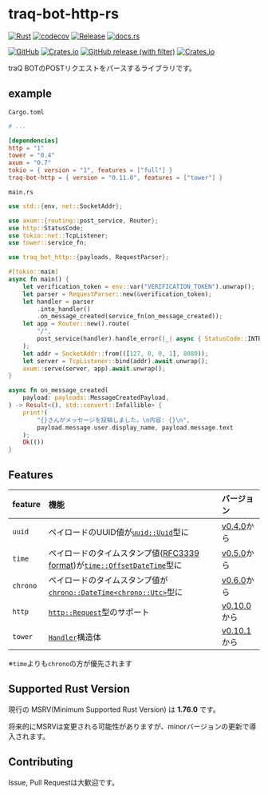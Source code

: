 # traq-bot-http-rs

[![Rust](https://github.com/H1rono/traq-bot-http-rs/actions/workflows/rust.yml/badge.svg)](https://github.com/H1rono/traq-bot-http-rs/actions/workflows/rust.yml)
[![codecov](https://codecov.io/gh/H1rono/traq-bot-http-rs/branch/main/graph/badge.svg?token=UEA9118L9I)](https://codecov.io/gh/H1rono/traq-bot-http-rs)
[![Release](https://github.com/H1rono/traq-bot-http-rs/actions/workflows/release.yml/badge.svg)](https://github.com/H1rono/traq-bot-http-rs/actions/workflows/release.yml)
[![docs.rs](https://img.shields.io/docsrs/traq-bot-http?logo=docsdotrs)](https://docs.rs/traq-bot-http/latest/traq_bot_http/)

[![GitHub](https://img.shields.io/github/license/H1rono/traq-bot-http-rs?logo=github)](https://github.com/H1rono/traq-bot-http-rs/blob/main/LICENSE)
[![Crates.io](https://img.shields.io/crates/l/traq-bot-http?logo=docsdotrs)](https://crates.io/crates/traq-bot-http)
[![GitHub release (with filter)](https://img.shields.io/github/v/release/h1rono/traq-bot-http-rs?logo=github)](https://github.com/H1rono/traq-bot-http-rs/releases/latest)
[![Crates.io](https://img.shields.io/crates/v/traq-bot-http?logo=rust)](https://crates.io/crates/traq-bot-http)

traQ BOTのPOSTリクエストをパースするライブラリです。

## example

`Cargo.toml`

```toml
# ...

[dependencies]
http = "1"
tower = "0.4"
axum = "0.7"
tokio = { version = "1", features = ["full"] }
traq-bot-http = { version = "0.11.0", features = ["tower"] }
```

`main.rs`

```rust
use std::{env, net::SocketAddr};

use axum::{routing::post_service, Router};
use http::StatusCode;
use tokio::net::TcpListener;
use tower::service_fn;

use traq_bot_http::{payloads, RequestParser};

#[tokio::main]
async fn main() {
    let verification_token = env::var("VERIFICATION_TOKEN").unwrap();
    let parser = RequestParser::new(&verification_token);
    let handler = parser
        .into_handler()
        .on_message_created(service_fn(on_message_created));
    let app = Router::new().route(
        "/",
        post_service(handler).handle_error(|_| async { StatusCode::INTERNAL_SERVER_ERROR }),
    );
    let addr = SocketAddr::from(([127, 0, 0, 1], 8080));
    let server = TcpListener::bind(addr).await.unwrap();
    axum::serve(server, app).await.unwrap();
}

async fn on_message_created(
    payload: payloads::MessageCreatedPayload,
) -> Result<(), std::convert::Infallible> {
    print!(
        "{}さんがメッセージを投稿しました。\n内容: {}\n",
        payload.message.user.display_name, payload.message.text
    );
    Ok(())
}
```

## Features

feature | 機能 | バージョン
:-- | :-- | :--
`uuid` | ペイロードのUUID値が[`uuid::Uuid`](https://docs.rs/uuid/latest/uuid/struct.Uuid.html)型に | [v0.4.0](https://github.com/H1rono/traq-bot-http-rs/releases/tag/v0.4.0)から
`time` | ペイロードのタイムスタンプ値([RFC3339 format](https://tools.ietf.org/html/rfc3339#section-5.6))が[`time::OffsetDateTime`](https://docs.rs/time/latest/time/struct.OffsetDateTime.html)型に | [v0.5.0](https://github.com/H1rono/traq-bot-http-rs/releases/tag/v0.5.0)から
`chrono` | ペイロードのタイムスタンプ値が[`chrono::DateTime<chrono::Utc>`](https://docs.rs/chrono/latest/chrono/struct.DateTime.html)型に | [v0.6.0](https://github.com/H1rono/traq-bot-http-rs/releases/tag/v0.6.0)から
`http` | [`http::Request`](https://docs.rs/http/latest/http/request/struct.Request.html)型のサポート | [v0.10.0](https://github.com/H1rono/traq-bot-http-rs/releases/tag/v0.10.0)から
`tower` | [`Handler`](https://docs.rs/traq-bot-http/latest/traq_bot_http/struct.Handler.html)構造体 | [v0.10.1](https://github.com/H1rono/traq-bot-http-rs/releases/tag/v0.10.1)から

※`time`よりも`chrono`の方が優先されます

## Supported Rust Version

現行の MSRV(Minimum Supported Rust Version) は **1.76.0** です。

将来的にMSRVは変更される可能性がありますが、minorバージョンの更新で導入されます。

## Contributing

Issue, Pull Requestは大歓迎です。
